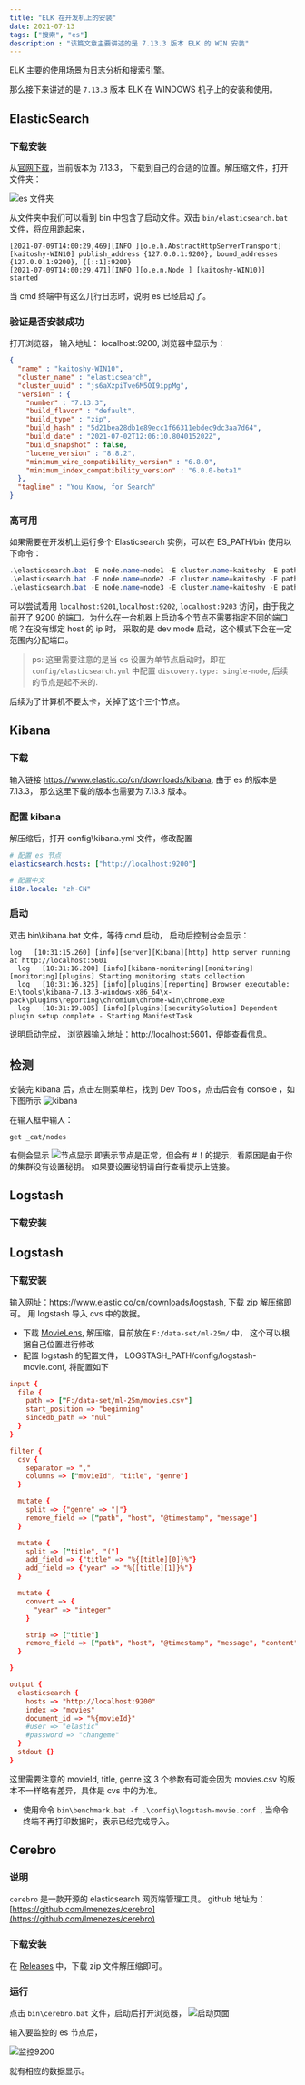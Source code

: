 ```yaml
---
title: "ELK 在开发机上的安装"
date: 2021-07-13
tags: ["搜索", "es"]
description : "该篇文章主要讲述的是 7.13.3 版本 ELK 的 WIN 安装"
---
```


ELK 主要的使用场景为日志分析和搜索引擎。

那么接下来讲述的是 `7.13.3` 版本 ELK 在 WINDOWS 机子上的安装和使用。

## ElasticSearch 
### 下载安装
从[官网下载](https://www.elastic.co/cn/downloads/elasticsearch)，当前版本为 7.13.3， 下载到自己的合适的位置。解压缩文件，打开文件夹：

![es 文件夹](/images/post/es/1.png)


从文件夹中我们可以看到 bin 中包含了启动文件。双击 `bin/elasticsearch.bat` 文件，将应用跑起来，

```log
[2021-07-09T14:00:29,469][INFO ][o.e.h.AbstractHttpServerTransport] [kaitoshy-WIN10] publish_address {127.0.0.1:9200}, bound_addresses {127.0.0.1:9200}, {[::1]:9200}
[2021-07-09T14:00:29,471][INFO ][o.e.n.Node ] [kaitoshy-WIN10)] started
```
当 cmd 终端中有这么几行日志时，说明 es 已经启动了。

### 验证是否安装成功
打开浏览器， 输入地址： localhost:9200,  浏览器中显示为：
```json
{
  "name" : "kaitoshy-WIN10",
  "cluster_name" : "elasticsearch",
  "cluster_uuid" : "js6aXzpiTve6M5OI9ippMg",
  "version" : {
    "number" : "7.13.3",
    "build_flavor" : "default",
    "build_type" : "zip",
    "build_hash" : "5d21bea28db1e89ecc1f66311ebdec9dc3aa7d64",
    "build_date" : "2021-07-02T12:06:10.804015202Z",
    "build_snapshot" : false,
    "lucene_version" : "8.8.2",
    "minimum_wire_compatibility_version" : "6.8.0",
    "minimum_index_compatibility_version" : "6.0.0-beta1"
  },
  "tagline" : "You Know, for Search"
}
```

### 高可用
如果需要在开发机上运行多个 Elasticsearch 实例，可以在 ES_PATH/bin 使用以下命令：
```powershell
.\elasticsearch.bat -E node.name=node1 -E cluster.name=kaitoshy -E path.data=node1_data
.\elasticsearch.bat -E node.name=node2 -E cluster.name=kaitoshy -E path.data=node2_data
.\elasticsearch.bat -E node.name=node3 -E cluster.name=kaitoshy -E path.data=node3_data
```
可以尝试着用 `localhost:9201`,`localhost:9202`, `localhost:9203` 访问，由于我之前开了 9200 的端口。为什么在一台机器上启动多个节点不需要指定不同的端口呢？在没有绑定 host 的 ip 时， 采取的是 dev mode 启动，这个模式下会在一定范围内分配端口。
> ps: 这里需要注意的是当 es 设置为单节点启动时，即在 `config/elasticsearch.yml` 中配置 `discovery.type: single-node`, 后续的节点是起不来的.

后续为了计算机不要太卡，关掉了这个三个节点。

## Kibana
### 下载
输入链接 https://www.elastic.co/cn/downloads/kibana, 由于 es 的版本是 7.13.3， 那么这里下载的版本也需要为 7.13.3 版本。


### 配置 kibana
解压缩后，打开 config\kibana.yml 文件，修改配置

```yaml
# 配置 es 节点
elasticsearch.hosts: ["http://localhost:9200"]

# 配置中文
i18n.locale: "zh-CN"
```

### 启动
双击 bin\kibana.bat 文件，等待 cmd 启动， 启动后控制台会显示：

```log
log   [10:31:15.260] [info][server][Kibana][http] http server running at http://localhost:5601
  log   [10:31:16.200] [info][kibana-monitoring][monitoring][monitoring][plugins] Starting monitoring stats collection
  log   [10:31:16.325] [info][plugins][reporting] Browser executable: E:\tools\kibana-7.13.3-windows-x86_64\x-pack\plugins\reporting\chromium\chrome-win\chrome.exe
  log   [10:31:19.885] [info][plugins][securitySolution] Dependent plugin setup complete - Starting ManifestTask
```

说明启动完成， 浏览器输入地址：http://localhost:5601，便能查看信息。



## 检测

安装完 kibana 后，点击左侧菜单栏，找到 Dev Tools，点击后会有 console ，如下图所示
![kibana](/images/post/es/image-20210712110628418.png)

在输入框中输入：
```
get _cat/nodes
```
右侧会显示
![节点显示](/images/post/es/image-20210712110737472.png)
即表示节点是正常，但会有 #！的提示，看原因是由于你的集群没有设置秘钥。 如果要设置秘钥请自行查看提示上链接。



## Logstash
### 下载安装
## Logstash

### 下载安装

输入网址：https://www.elastic.co/cn/downloads/logstash,  下载 zip 解压缩即可。 用 logstash 导入 cvs 中的数据。

- 下载 [MovieLens](https://grouplens.org/datasets/movielens/), 解压缩，目前放在 `F:/data-set/ml-25m/` 中， 这个可以根据自己位置进行修改
-  配置 logstash 的配置文件， LOGSTASH_PATH/config/logstash-movie.conf, 将配置如下

```conf
input {
  file {
    path => ["F:/data-set/ml-25m/movies.csv"]
    start_position => "beginning"
    sincedb_path => "nul"
  }
}

filter {
  csv {
    separator => ","
    columns => ["movieId", "title", "genre"]
  }

  mutate {
    split => {"genre" => "|"}
    remove_field => ["path", "host", "@timestamp", "message"]
  }

  mutate {
    split => ["title", "("]
    add_field => {"title" => "%{[title][0]}%"}
    add_field => {"year" => "%{[title][1]}%"}
  }

  mutate {
    convert => {
      "year" => "integer"
    }

    strip => ["title"]
    remove_field => ["path", "host", "@timestamp", "message", "content"]
  }

}

output {
  elasticsearch {
    hosts => "http://localhost:9200"
    index => "movies"
    document_id => "%{movieId}"
    #user => "elastic"
    #password => "changeme"
  }
  stdout {}
}
```
这里需要注意的 movieId, title, genre 这 3 个参数有可能会因为 movies.csv 的版本不一样略有差异，具体是 cvs 中的为准。

- 使用命令 `bin\benchmark.bat -f .\config\logstash-movie.conf `, 当命令终端不再打印数据时，表示已经完成导入。


## Cerebro 
### 说明
`cerebro` 是一款开源的 elasticsearch 网页端管理工具。 github 地址为：[https://github.com/lmenezes/cerebro](https://github.com/lmenezes/cerebro)

### 下载安装

在 [Releases](https://github.com/lmenezes/cerebro/releases) 中，下载 zip 文件解压缩即可。

### 运行
点击 `bin\cerebro.bat` 文件，启动后打开浏览器，
![启动页面](/images/post/es/image-20210712135738461.png)

输入要监控的 es 节点后，

![监控9200](/images/post/es/image-20210712175749240.png)

就有相应的数据显示。